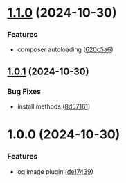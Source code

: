 # [1.1.0](https://github.com/mauricerenck/og-image/compare/v1.0.1...v1.1.0) (2024-10-30)


### Features

* composer autoloading ([620c5a6](https://github.com/mauricerenck/og-image/commit/620c5a6aa2ef7628734038c536c37acfc1b5ded1))

## [1.0.1](https://github.com/mauricerenck/og-image/compare/v1.0.0...v1.0.1) (2024-10-30)


### Bug Fixes

* install methods ([8d57161](https://github.com/mauricerenck/og-image/commit/8d571611f146d70caedc7bf85f8d7b0ec3a2efb9))

# 1.0.0 (2024-10-30)


### Features

* og image plugin ([de17439](https://github.com/mauricerenck/og-image/commit/de17439f26a88b75addcafef5c27f3878646f69e))
